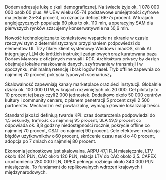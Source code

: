 Dodem adresuje lukę o skali demograficznej. Na świecie żyje ok. 1 078 000 000 osób 60 plus. W UE w wieku 65-74 podstawowe umiejętności cyfrowe ma jedynie 25-34 procent, co oznacza deficyt 66-75 procent. W krajach anglojęzycznych populacja 60 plus to ok. 110 mln, a operacyjny SAM dla pierwszych rynków szacujemy konserwatywnie na 60,6 mln.

Nowość technologiczna to kontekstowe wsparcie na ekranie w czasie rzeczywistym z deterministycznym przypinaniem podpowiedzi do elementów UI. Trzy filary: klient systemowy Windows i macOS, silnik AI integrujący LLM do krótkich instrukcji zadaniowych oraz kuratowana baza Dodem Memory z oficjalnych manuali i PDF. Architektura privacy by design obejmuje lokalne maskowanie danych, szyfrowanie w transmisji i w spoczynku, minimalną retencję i brak logów haseł. Tryb offline zapewnia co najmniej 70 procent pokrycia typowych scenariuszy.

Skalowalność zapewniają kanały marketplace oraz sieci instytucji. Globalnie działa ok. 100 000 UTW, w krajach rozwiniętych ok. 20 000. Cel pilotaży to 10 procent tej bazy czyli 2 000 jednostek. Dodatkowo około 50 000 centrów kultury i community centers, z planem penetracji 5 procent czyli 2 500 partnerstw. Mechanizm jest powtarzalny, wymaga głównie lokalizacji treści.

Standard jakości definiują twarde KPI: czas dostarczenia podpowiedzi do 1,5 sekundy, trafność co najmniej 95 procent, SLA 99,9 procent co odpowiada ok. 8,8 godziny niedostępności rocznie, pokrycie offline co najmniej 70 procent, CSAT co najmniej 90 procent. Cele efektowe: redukcja błędów użytkowników o 60 procent, skrócenie czasu nauki o 40 procent, adopcja po 7 dniach co najmniej 80 procent.

Ekonomia jednostkowa jest skalowalna. ARPU 47,1 PLN miesięcznie, LTV około 424 PLN, CAC około 120 PLN, relacja LTV do CAC około 3,5. CAPEX uruchomienia 280 000 PLN, OPEX pełnego rozbiegu około 340 000 PLN miesięcznie. To fundament do replikowalnych wdrożeń krajowych i międzynarodowych.
